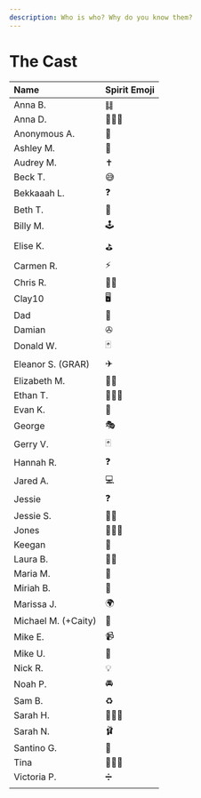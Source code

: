 ```yaml
---
description: Who is who? Why do you know them?
---
```


# The Cast

| Name | Spirit Emoji |
| :--- | :--- |
| Anna B. | ䷆ |
| Anna D. | 👩🏻‍💻 |
| Anonymous A. | ‍🐜 |
| Ashley M. | 🍚 |
| Audrey M. | ✝  |
| Beck T. | 😅 |
| Bekkaaah L. | ❓ |
| Beth T. | 🧇 |
| Billy M. | 🕹 |
| Elise K. | ⛳️ |
| Carmen R. | ⚡️ |
| Chris R. | 🏳️‍🌈 |
| Clay10 | 🖥 |
| Dad | 🎸 |
| Damian | ✇ |
| Donald W. | 🃏 |
| Eleanor S. \(GRAR\) | ✈️ |
| Elizabeth M. | 💃🏻 |
| Ethan T. | 💆🏻‍♂️ |
| Evan K. | 🎤 |
| George | 🎭 |
| Gerry V. | 🃏 |
| Hannah R. | ❓ |
| Jared A. | 💻 |
| Jessie | ❓ |
| Jessie S. | 💃🏻 |
| Jones | 👩🏻‍⚕️ |
| Keegan | 🦆 |
| Laura B. | 🏳️‍🌈 |
| Maria M. | 🐀 |
| Miriah B. | 🎤 |
| Marissa J. | 🌍 |
| Michael M. \(+Caity\) | 💌 |
| Mike E. | 📹 |
| Mike U. | 📱 |
| Nick R. | 💡 |
| Noah P. | 🚘 |
| Sam B. | ♻️ |
| Sarah H. | 🏃🏻‍♀️ |
| Sarah N. | 🩰 |
| Santino G. | 🎤 |
| Tina | 🧘🏼‍♀️ |
| Victoria P. | ➗ |
|  |  |



